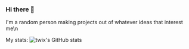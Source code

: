 ### Hi there 👋

I'm a random person making projects out of whatever ideas that interest me\n

My stats:
![twix's GitHub stats](https://github-readme-stats.vercel.app/api?username=whichtwix&show_icons=true&theme=dark)
